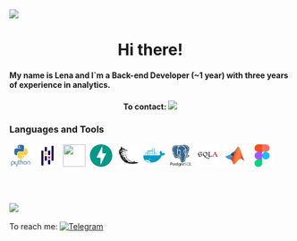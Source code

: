 <div>
  <img src="https://www.linkedin.com/in/elena-matrosova/overlay/background-image/" height = 350 align="center">
</div>
<h1 align="center">Hi there!</h1>
<h4 align="left">My name is Lena and I`m a Back-end Developer (~1 year) with three years of experience in analytics.</h4>
<h4 align="center">To contact: <a href="https://t.me/roleni" target="_blank"><img src="https://img.shields.io/badge/-roleni-red?color=white&logo=telegram&logoColor=blue" height="32"/></a></h4>


### Languages and Tools
  <img src="https://github.com/devicons/devicon/blob/master/icons/python/python-original-wordmark.svg" title="Python" alt="Python" width="40" height="40"/>&nbsp;
  <img src="https://github.com/devicons/devicon/blob/master/icons/pandas/pandas-original.svg" title="Pandas" alt="" width="40" height="40"/>&nbsp;
  <img src="https://github.com/plotly/dash/blob/dev/dash/favicon.ico" title="Dash" alt="" width="40" height="40"/>&nbsp;
  <img src="https://github.com/devicons/devicon/blob/master/icons/fastapi/fastapi-plain.svg" title="FastApi" alt="" width="40" height="40"/>&nbsp;
  <img src="https://github.com/devicons/devicon/blob/master/icons/flask/flask-original.svg" title="Flask" alt="" width="40" height="40"/>&nbsp;
  <img src="https://github.com/devicons/devicon/blob/master/icons/docker/docker-plain.svg" title="Docker" alt="" width="40" height="40"/>&nbsp;
  <img src="https://github.com/devicons/devicon/blob/master/icons/postgresql/postgresql-original-wordmark.svg" title="PostgreSQL" alt="PostgreSQL" width="40" height="40"/>&nbsp;
  <img src="https://github.com/devicons/devicon/blob/master/icons/sqlalchemy/sqlalchemy-original.svg" title="SQLalchemy" alt="" width="40" height="40"/>&nbsp;
  <img src="https://github.com/devicons/devicon/blob/master/icons/matlab/matlab-original.svg" title="Matlab" alt="" width="40" height="40"/>&nbsp;
  <img src="https://github.com/devicons/devicon/blob/master/icons/figma/figma-original.svg" title="Figma" alt="" width="40" height="40"/>&nbsp;

<br></br>



![](https://komarev.com/ghpvc/?username=R0leni&color=brightgreen)


To reach me: [![Telegram](https://img.shields.io/badge/-roleni-red?color=white&logo=telegram&logoColor=blue)](https://t.me/roleni)

<!--
**R0leni/R0leni** is a ✨ _special_ ✨ repository because its `README.md` (this file) appears on your GitHub profile.

Here are some ideas to get you started:

- 🔭 I’m currently working on ...
- 🌱 I’m currently learning ...
- 👯 I’m looking to collaborate on ...
- 🤔 I’m looking for help with ...
- 💬 Ask me about ...
- 📫 How to reach me: ...
- 😄 Pronouns: ...
- ⚡ Fun fact: ...
-->
